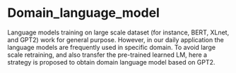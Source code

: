 # Domain_language_model

Language models training on large scale dataset (for instance, BERT, XLnet, and GPT2) work for general purpose. However, in our daily application the language models are frequently used in specific domain. To avoid large scale retraining, and also transfer the pre-trained learned LM, here a strategy is proposed to obtain domain language model based on GPT2. 
